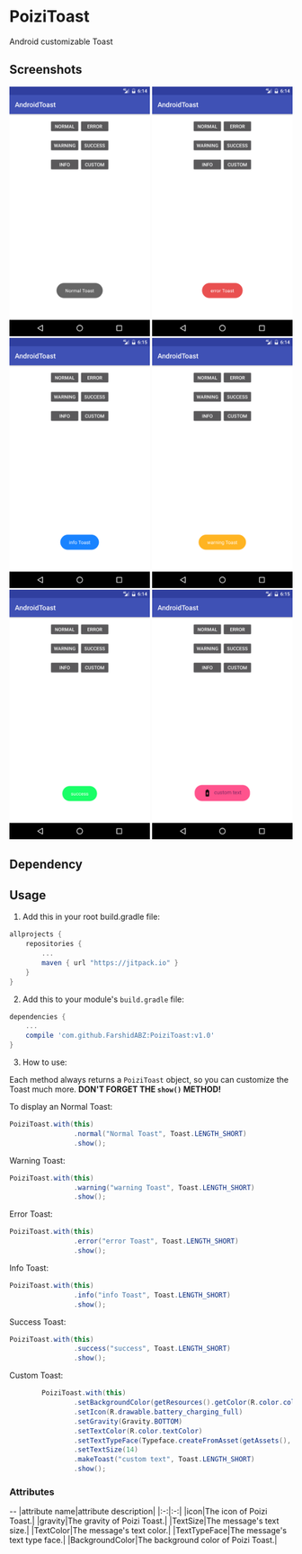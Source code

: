 # PoiziToast
Android customizable Toast

Screenshots
--
<img src="https://github.com/FarshidABZ/PoiziToast/blob/master/art/normal.png" width="250">
<img src="https://github.com/FarshidABZ/PoiziToast/blob/master/art/error.png" width="250">
<img src="https://github.com/FarshidABZ/PoiziToast/blob/master/art/info.png" width="250">
<img src="https://github.com/FarshidABZ/PoiziToast/blob/master/art/warning.png" width="250">
<img src="https://github.com/FarshidABZ/PoiziToast/blob/master/art/success.png" width="250">
<img src="https://github.com/FarshidABZ/PoiziToast/blob/master/art/custom.png" width="250">

Dependency
--


Usage
--

1. Add this in your root build.gradle file:
```gradle
allprojects {
	repositories {
		...
		maven { url "https://jitpack.io" }
	}
}
```

2. Add this to your module's `build.gradle` file:
```gradle
dependencies {
	...
	compile 'com.github.FarshidABZ:PoiziToast:v1.0'
}
```

3. How to use:

Each method always returns a `PoiziToast` object, so you can customize the Toast much more. **DON'T FORGET THE `show()` METHOD!**

To display an Normal Toast:
``` java
PoiziToast.with(this)
                .normal("Normal Toast", Toast.LENGTH_SHORT)
                .show();
```

Warning Toast:
``` java
PoiziToast.with(this)
                .warning("warning Toast", Toast.LENGTH_SHORT)
                .show();
```

Error Toast:
``` java
PoiziToast.with(this)
                .error("error Toast", Toast.LENGTH_SHORT)
                .show();
```

Info Toast:
``` java
PoiziToast.with(this)
                .info("info Toast", Toast.LENGTH_SHORT)
                .show();
```

Success Toast:
``` java
PoiziToast.with(this)
                .success("success", Toast.LENGTH_SHORT)
                .show();
```

Custom Toast:
``` java
        PoiziToast.with(this)
                .setBackgroundColor(getResources().getColor(R.color.colorAccent))
                .setIcon(R.drawable.battery_charging_full)
                .setGravity(Gravity.BOTTOM)
                .setTextColor(R.color.textColor)
                .setTextTypeFace(Typeface.createFromAsset(getAssets(), "fonts/font.ttf"))
                .setTextSize(14)
                .makeToast("custom text", Toast.LENGTH_SHORT)
                .show();
```

### Attributes
--
|attribute name|attribute description|
|:-:|:-:|
|icon|The icon of Poizi Toast.|
|gravity|The gravity of Poizi Toast.|
|TextSize|The message's text size.|
|TextColor|The message's text color.|
|TextTypeFace|The message's text type face.|
|BackgroundColor|The background color of Poizi Toast.|


